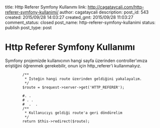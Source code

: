 title: Http Referer Symfony Kullanımı
link: http://cagataycali.com/http-referer-symfony-kullanimi/
author: cagataycali
description: 
post_id: 543
created: 2015/09/28 14:03:27
created_gmt: 2015/09/28 11:03:27
comment_status: closed
post_name: http-referer-symfony-kullanimi
status: publish
post_type: post

# Http Referer Symfony Kullanımı

Symfony projemizde kullanıcının hangi sayfa üzerinden controller'ımıza eriştiğini öğrenmek gerekebilir, onun için http_referer'i kullanmalıyız. 
    
    
            /**
             * İsteğin hangi route üzerinden geldiğini yakalayalım.
             */
            $route = $request->server->get('HTTP_REFERER');
    
            #. .
            # . .
            #  .  .
            /**
             * Kullanıcıyı geldiği route'a geri döndürelim
             */
            return $this->redirect($route);